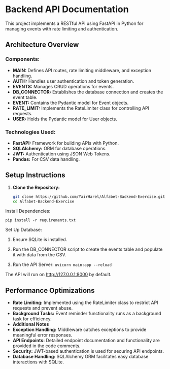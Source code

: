 # Backend API Documentation

This project implements a RESTful API using FastAPI in Python for managing events with rate limiting and authentication.

## Architecture Overview

### Components:
- **MAIN:** Defines API routes, rate limiting middleware, and exception handling.
- **AUTH:** Handles user authentication and token generation.
- **EVENTS:** Manages CRUD operations for events.
- **DB_CONNECTOR:** Establishes the database connection and creates the event table.
- **EVENT:** Contains the Pydantic model for Event objects.
- **RATE_LIMIT:** Implements the RateLimiter class for controlling API requests.
- **USER:** Holds the Pydantic model for User objects.

### Technologies Used:
- **FastAPI:** Framework for building APIs with Python.
- **SQLAlchemy:** ORM for database operations.
- **JWT:** Authentication using JSON Web Tokens.
- **Pandas:** For CSV data handling.

## Setup Instructions

1. **Clone the Repository:**
   ```bash
   git clone https://github.com/YairHarel/Alfabet-Backend-Exercise.git
   cd Alfabet-Backend-Exercise
Install Dependencies:
```
pip install -r requirements.txt
```
Set Up Database:

1. Ensure SQLite is installed.

2. Run the DB_CONNECTOR script to create the events table and populate it with data from the CSV.

3. Run the API Server:  ```uvicorn main:app --reload```
   
The API will run on http://127.0.0.1:8000 by default.

## Performance Optimizations
- **Rate Limiting:** Implemented using the RateLimiter class to restrict API requests and prevent abuse.
- **Background Tasks:** Event reminder functionality runs as a background task for efficiency.
- **Additional Notes**
- **Exception Handling:** Middleware catches exceptions to provide meaningful error responses.
- **API Endpoints:** Detailed endpoint documentation and functionality are provided in the code comments.
- **Security:** JWT-based authentication is used for securing API endpoints.
- **Database Handling:** SQLAlchemy ORM facilitates easy database interactions with SQLite.
